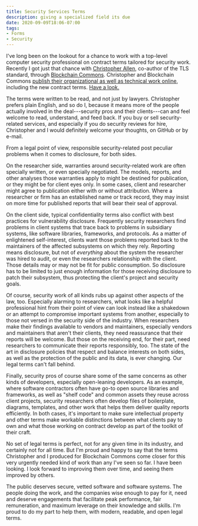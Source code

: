 ```yaml
---
title: Security Services Terms
description: giving a specialized field its due
date: 2020-09-09T18:06-07:00
tags:
- Forms
- Security
---
```


I've long been on the lookout for a chance to work with a top-level computer security professional on contract terms tailored for security work.  Recently I got just that chance with [Christopher Allen](http://alacrityventures.com/allen.html), co-author of the TLS standard, through [Blockchain Commons](https://www.blockchaincommons.com/).  Christopher and Blockchain Commons [publish their organizational as well as technical work online](https://github.com/blockchaincommons), including the new contract terms.  [Have a look.](https://github.com/BlockchainCommons/Open-Development/blob/master/security-services-contract/terms.md)

The terms were written to be read, and not just by lawyers.  Christopher prefers plain English, and so do I, because it means more of the people actually involved in the deal---security pros and their clients---can and feel welcome to read, understand, and feed back.  If you buy or sell security-related services, and especially if you do security reviews for hire, Christopher and I would definitely welcome your thoughts, on GitHub or by e-mail.

From a legal point of view, responsible security-related post peculiar problems when it comes to disclosure, for both sides.

On the researcher side, warranties around security-related work are often specially written, or even specially negotiated.  The models, reports, and other analyses those warranties apply to might be destined for publication, or they might be for client eyes only.  In some cases, client and researcher might agree to publication either with or without attribution.  Where a researcher or firm has an established name or track record, they may insist on more time for published reports that will bear their seal of approval.

On the client side, typical confidentiality terms also conflict with best practices for vulnerability disclosure.  Frequently security researchers find problems in client systems that trace back to problems in subsidiary systems, like software libraries, frameworks, and protocols.  As a matter of enlightened self-interest, clients want those problems reported back to the maintainers of the affected subsystems on which they rely.  Reporting means disclosure, but not of _everything_ about the system the researcher was hired to audit, or even the researchers relationship with the client.  Those details may or may not be fit for public consumption.  So disclosure has to be limited to just enough information for those receiving disclosure to patch their subsystem, thus protecting the client's project and security goals.

Of course, security work of all kinds rubs up against other aspects of the law, too.  Especially alarming to researchers, what looks like a helpful professional hint from their point of view can look instead like a shakedown or an attempt to compromise important systems from another, especially to those not versed in the security side of the industry.  When researchers make their findings available to vendors and maintainers, especially vendors and maintainers that aren't their clients, they need reassurance that their reports will be welcome.  But those on the receiving end, for their part, need researchers to communicate their reports responsibly, too.  The state of the art in disclosure policies that respect and balance interests on both sides, as well as the protection of the public and its data, is ever changing.  Our legal terms can't fall behind.

Finally, security pros of course share some of the same concerns as other kinds of developers, especially open-leaning developers.  As an example, where software contractors often have go-to open source libraries and frameworks, as well as "shelf code" and common assets they reuse across client projects, security researchers often develop files of boilerplate, diagrams, templates, and other work that helps them deliver quality reports efficiently.  In both cases, it's important to make sure intellectual property and other terms make workable distinctions between what clients pay to own and what those working on contract develop as part of the toolkit of their craft.

No set of legal terms is perfect, not for any given time in its industry, and certainly not for all time.  But I'm proud and happy to say that the terms Christopher and I produced for Blockchain Commons come closer for this very urgently needed kind of work than any I've seen so far.  I have been looking.  I look forward to improving them over time, and seeing them improved by others.

The public deserves secure, vetted software and software systems.  The people doing the work, and the companies wise enough to pay for it, need and deserve engagements that facilitate peak performance, fair remuneration, and maximum leverage on their knowledge and skills.  I'm proud to do my part to help them, with modern, readable, and open legal terms.
